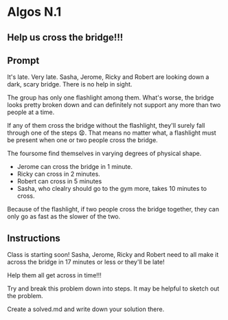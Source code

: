 # Algos N.1

## Help us cross the bridge!!!

## Prompt
It's late. Very late. Sasha, Jerome, Ricky and Robert are looking down a dark, scary bridge. There is no help in sight. 

The group has only one flashlight among them. What's worse, the bridge looks pretty broken down and can definitely not support any more than two people at a time.

If any of them cross the bridge without the flashlight, they'll surely fall through one of the steps 😧. That means no matter what, a flashlight must be present when one or two people cross the bridge.

The foursome find themselves in varying degrees of physical shape. 
- Jerome can cross the bridge in 1 minute. 
- Ricky can cross in 2 minutes. 
- Robert can cross in 5 minutes
- Sasha, who clealry should go to the gym more, takes 10 minutes to cross.

Because of the flashlight, if two people cross the bridge together, they can only go as fast as the slower of the two.


## Instructions
Class is starting soon! Sasha, Jerome, Ricky and Robert need to all make it across the bridge in 17 minutes or less or they'll be late!

Help them all get across in time!!!

Try and break this problem down into steps. It may be helpful to sketch out the problem. 

Create a solved.md and write down your solution there. 